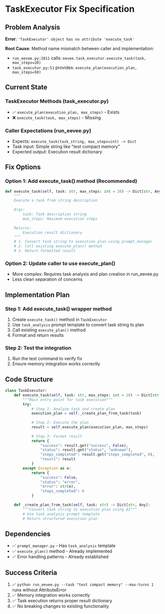 # TaskExecutor Fix Specification

## Problem Analysis

**Error**: `'TaskExecutor' object has no attribute 'execute_task'`

**Root Cause**: Method name mismatch between caller and implementation:
- `run_eevee.py:2811` calls: `eevee.task_executor.execute_task(task, max_steps=20)`
- `task_executor.py:51` provides: `execute_plan(execution_plan, max_steps=50)`

## Current State

### TaskExecutor Methods (task_executor.py)
- ✅ `execute_plan(execution_plan, max_steps)` - Exists
- ❌ `execute_task(task, max_steps)` - Missing

### Caller Expectations (run_eevee.py)
- Expects: `execute_task(task_string, max_steps=int) -> Dict`
- Task input: Simple string like "test compact memory"
- Expected output: Execution result dictionary

## Fix Options

### Option 1: Add execute_task() method (Recommended)
```python
def execute_task(self, task: str, max_steps: int = 20) -> Dict[str, Any]:
    """
    Execute a task from string description
    
    Args:
        task: Task description string
        max_steps: Maximum execution steps
        
    Returns:
        Execution result dictionary
    """
    # 1. Convert task string to execution plan using prompt_manager
    # 2. Call existing execute_plan() method
    # 3. Return formatted result
```

### Option 2: Update caller to use execute_plan()
- More complex: Requires task analysis and plan creation in run_eevee.py
- Less clean separation of concerns

## Implementation Plan

### Step 1: Add execute_task() wrapper method
1. Create `execute_task()` method in `TaskExecutor`
2. Use `task_analysis` prompt template to convert task string to plan
3. Call existing `execute_plan()` method
4. Format and return results

### Step 2: Test the integration
1. Run the test command to verify fix
2. Ensure memory integration works correctly

## Code Structure

```python
class TaskExecutor:
    def execute_task(self, task: str, max_steps: int = 20) -> Dict[str, Any]:
        """Main entry point for task execution"""
        try:
            # Step 1: Analyze task and create plan
            execution_plan = self._create_plan_from_task(task)
            
            # Step 2: Execute the plan  
            result = self.execute_plan(execution_plan, max_steps)
            
            # Step 3: Format result
            return {
                "success": result.get("success", False),
                "status": result.get("status", "unknown"),
                "steps_completed": result.get("steps_completed", 0),
                "result": result
            }
        except Exception as e:
            return {
                "success": False,
                "status": "error",
                "error": str(e),
                "steps_completed": 0
            }
    
    def _create_plan_from_task(self, task: str) -> Dict[str, Any]:
        """Convert task string to execution plan using AI"""
        # Use task_analysis prompt template
        # Return structured execution plan
```

## Dependencies

- ✅ `prompt_manager.py` - Has `task_analysis` template
- ✅ `execute_plan()` method - Already implemented
- ✅ Error handling patterns - Already established

## Success Criteria

1. ✅ `python run_eevee.py --task "test compact memory" --max-turns 1` runs without AttributeError
2. ✅ Memory integration works correctly
3. ✅ Task execution returns proper result dictionary
4. ✅ No breaking changes to existing functionality